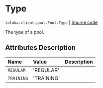 # Type
`toloka.client.pool.Pool.Type` | [Source code](https://github.com/Toloka/toloka-kit/blob/v1.1.3/src/client/pool/__init__.py#L182)

The type of a pool.

## Attributes Description

| Name | Value | Description |
| :------| :-----------| :----------| 
`REGULAR`|'REGULAR'|
`TRAINING`|'TRAINING'|

